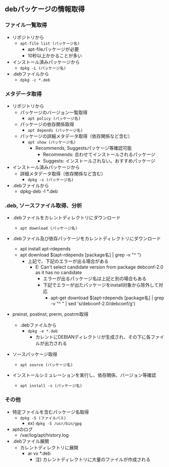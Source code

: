 ## debパッケージの情報取得

### ファイル一覧取得

* リポジトリから
    * `apt-file list (パッケージ名)`
        * apt-fileパッケージが必要
        * 10秒以上かかることが多い
* インストール済みパッケージから
    * `dpkg -L (パッケージ名)`
* .debファイルから
    * `dpkg -c *.deb`

### メタデータ取得

* リポジトリから
    * パッケージのバージョン一覧取得
        * `apt policy (パッケージ名)`
    * パッケージの依存関係取得
        * `apt depends (パッケージ名)`
    * パッケージの詳細メタデータ取得（依存関係など含む）
        * `apt show (パッケージ名)`
            * Recommends, Suggestsパッケージ等確認可能
                * Recommends: 合わせてインストールされるパッケージ
                * Suggests: インストールされない。おすすめパッケージ
* インストール済みパッケージから
    * 詳細メタデータ取得（依存関係など含む）
        * `dpkg -s (パッケージ名)`
* .debファイルから
    * dpkg-deb -I *.deb

### .deb, ソースファイル取得、分析

* .debファイルをカレントディレクトリにダウンロード
    * `apt download (パッケージ名)`
* .debファイル及び依存パッケージをカレントディレクトリにダウンロード
    * apt install apt-rdepends
    * apt download $(apt-rdepends [package名] | grep -v "^ ")
        * 上記で、下記のエラーが出る場合がある
            * E: Can't select candidate version from package debconf-2.0 as it has no candidate
                * エラーが出るパッケージ名は上記と別の場合もある
                * 下記でエラーが出たパッケージをinstall対象から除外して対応
                    * apt-get download $(apt-rdepends [package名] | grep -v "^ " | sed 's/debconf-2.0/debconf/g')

* preinst, postinst, prerm, postrm取得
    * .debファイルから
        * `dpkg -e *.deb`
            * カレントにDEBIANディレクトリが生成され、その下に各ファイルが出力される
* ソースパッケージ取得
    * `apt source (パッケージ名)`
* インストールシミュレーションを実行し、依存関係、バージョン等確認
    * `apt install -s (パッケージ名)`

### その他

* 特定ファイルを含むパッケージ名取得
    * `dpkg -S (ファイルパス)`
        * ex) `dpkg -S /usr/bin/gpg`
* aptのログ
    * /var/log/apt/history.log
* .debファイル展開
    * カレントディレクトリに展開
        * ar vx *.deb
            * 注) カレントディレクトリに大量のファイルが作成される